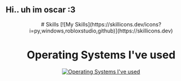 ## Hi.. uh im oscar :3 
<div align="center"> 
# Skills
[![My Skills](https://skillicons.dev/icons?i=py,windows,robloxstudio,github)](https://skillicons.dev)
  
# Operating Systems I've used
[![Operating Systems I've used](https://skillicons.dev/icons?i=linux,windows)](https://skillicons.dev)


<!--
**oscarstars12/oscarstars12** is a ✨ _special_ ✨ repository because its `README.md` (this file) appears on your GitHub profile.

Here are some ideas to get you started:

- 🔭 I’m currently working on ...
- 🌱 I’m currently learning ...
- 👯 I’m looking to collaborate on ...
- 🤔 I’m looking for help with ...
- 💬 Ask me about ...
- 📫 How to reach me: ...
- 😄 Pronouns: ...
- ⚡ Fun fact: ...
-->
